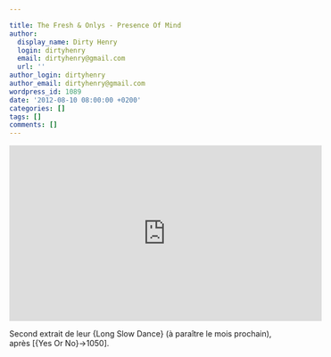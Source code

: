 ```yaml
---

title: The Fresh & Onlys - Presence Of Mind
author:
  display_name: Dirty Henry
  login: dirtyhenry
  email: dirtyhenry@gmail.com
  url: ''
author_login: dirtyhenry
author_email: dirtyhenry@gmail.com
wordpress_id: 1089
date: '2012-08-10 08:00:00 +0200'
categories: []
tags: []
comments: []
---
```

<iframe width="560" height="315" src="http://www.youtube.com/embed/9YzkHYZyErA" frameborder="0" allowfullscreen></iframe>

Second extrait de leur {Long Slow Dance} (à paraître le mois prochain), après [{Yes Or No}->1050].
